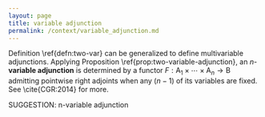 ```yaml
---
layout: page
title: variable adjunction
permalink: /context/variable_adjunction.md
---
```

Definition \ref{defn:two-var} can be generalized to define multivariable adjunctions. Applying Proposition \ref{prop:two-variable-adjunction}, an $n$-**variable adjunction** is determined by a functor $F : \mathsf{A}_1 \times \cdots \times \mathsf{A}_n \to \mathsf{B}$ admitting pointwise right adjoints when any $(n-1)$ of its variables are fixed. See  \cite{CGR:2014} for more.

SUGGESTION: n-variable adjunction
